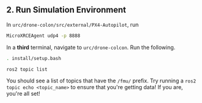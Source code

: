 
## 2. Run Simulation Environment

In `urc/drone-colon/src/external/PX4-Autopilot`, run

```bash
MicroXRCEAgent udp4 -p 8888
```

In a **third** terminal, navigate to `urc/drone-colcon`. Run the following.

```bash
. install/setup.bash
```

```bash
ros2 topic list
```

You should see a list of topics that have the `/fmu/` prefix. Try running a `ros2 topic echo <topic_name>` to ensure that you're getting data! If you are, you're all set!
